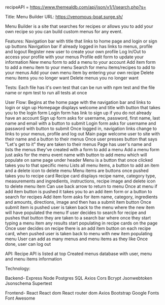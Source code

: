 recipeAPI = https://www.themealdb.com/api/json/v1/1/search.php?s=

Title: Menu Builder
URL: https://venomous-boat.surge.sh/

Menu Builder is a site that searches for recipes or allows you to add your own recipe so you can build custom menus for any event. 

Features: 
Navigation bar with title that links to home page and login or sign up buttons 
Navigation bar if already logged in has links to menus, profile and logout
Register new user to create your own profile
Log In/Out to access your profile with your menus
Profile edit form to update your information
New menu form to add a menu to your account
Add item form to add a menu item to your menu
Search for menu items/recipes to add to your menus
Add your own menu item by entering your own recipe
Delete menu items you no longer want
Delete menus you no longer want

Tests:
Each file has it's own test that can be run with npm test and the file name or npm test to run all tests at once

User Flow:
Begins at the home page with the navigation bar and links to login or sign up
Homepage displays welcome and title with button that takes you to the login form
Login form has link to sign up if you do not already have an account
Sign up form asks for username, password, first name, last name and email with a button to submit
Login form asks for username and password with button to submit
Once logged in, navigation links change to links to your menus, profile and log out 
Main page welcome user to site with their name and a button to their menus
Once user presses button that says "Let's get to it" they are taken to their menus
Page has user's name and lists the menus they've created with a form to add a menu
Add a menu form just asks for the menu event name with button to add menu which will populate on same page under header
Menu is a button that once clicked takes you to that specific menu
Lists all menu items, a button to add an item and a delete icon to delete menu
Menu items are buttons once pushed takes you to recipe card
Recipe card displays recipe name, category type, measurements and ingredients, instructions, recipe image and delete icon to delete menu item
Can use back arrow to return to menu
Once at menu if add item button is pushed it takes you to an add item form or a button to search for recipes 
Add item form asks for item name, category, ingredients and amounts, directions, image and then has a submit item button
Once submit item is pushed user is taken back to the menu where the new item will have populated the menu
If user decides to search for recipe and pushes that button they are taken to a search bar where once they start typing a menu item any results start populating in recipe cards on the page
Once user decides on recipe there is an add item button on each recipe card, when pushed user is taken back to menu with new item populating menu
User can add as many menus and menu items as they like
Once done, user can log out 

API:
Recipe API is listed at top
Created menus database with user, menu and menu items information

Technology:

Backend-
Express
Node
Postgres SQL
Axios
Cors
Bcrypt
Jsonwebtoken
Jsonschema
Supertest

Frontend-
React
React dom
React router dom
Axios
Bootstrap
Google Fonts
Font Awesome




